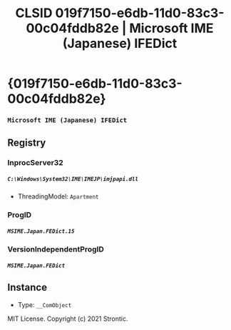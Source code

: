 ﻿---
title: "CLSID 019f7150-e6db-11d0-83c3-00c04fddb82e | Microsoft IME (Japanese) IFEDict"
excerpt: What is COM-Object CLSID 019f7150-e6db-11d0-83c3-00c04fddb82e?
---

# {019f7150-e6db-11d0-83c3-00c04fddb82e}

### `Microsoft IME (Japanese) IFEDict`

## Registry


### InprocServer32

##### `C:\Windows\System32\IME\IMEJP\imjpapi.dll`
* ThreadingModel: `Apartment`

### ProgID

##### `MSIME.Japan.FEDict.15`

### VersionIndependentProgID

##### `MSIME.Japan.FEDict`

## Instance

* Type: `__ComObject`

MIT License. Copyright (c) 2021 Strontic.


